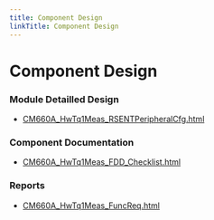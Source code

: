 ```yaml
---
title: Component Design
linkTitle: Component Design
---
```


# Component Design
### Module Detailled Design

- [CM660A_HwTq1Meas_RSENTPeripheralCfg.html](Design/CM660A_HwTq1Meas_RSENTPeripheralCfg.html)

### Component Documentation

- [CM660A_HwTq1Meas_FDD_Checklist.html](Doc/CM660A_HwTq1Meas_FDD_Checklist.html)

### Reports

- [CM660A_HwTq1Meas_FuncReq.html](Reports/CM660A_HwTq1Meas_FuncReq.html)


